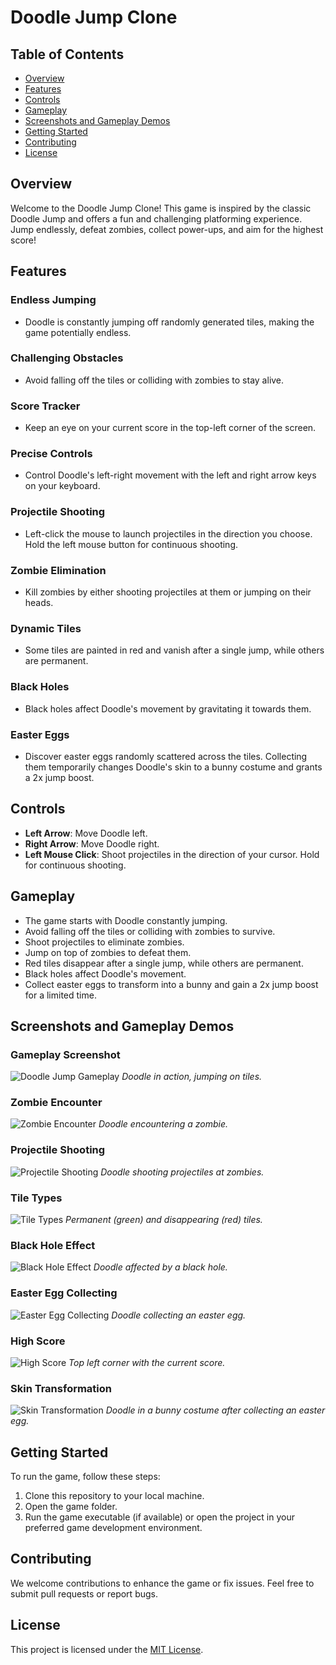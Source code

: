 # Doodle Jump Clone

## Table of Contents
- [Overview](#overview)
- [Features](#features)
- [Controls](#controls)
- [Gameplay](#gameplay)
- [Screenshots and Gameplay Demos](#screenshots)
- [Getting Started](#getting-started)
- [Contributing](#contributing)
- [License](#license)

## Overview

Welcome to the Doodle Jump Clone! This game is inspired by the classic Doodle Jump and offers a fun and challenging platforming experience. Jump endlessly, defeat zombies, collect power-ups, and aim for the highest score!

## Features

### Endless Jumping
- Doodle is constantly jumping off randomly generated tiles, making the game potentially endless.

### Challenging Obstacles
- Avoid falling off the tiles or colliding with zombies to stay alive.

### Score Tracker
- Keep an eye on your current score in the top-left corner of the screen.

### Precise Controls
- Control Doodle's left-right movement with the left and right arrow keys on your keyboard.

### Projectile Shooting
- Left-click the mouse to launch projectiles in the direction you choose. Hold the left mouse button for continuous shooting.

### Zombie Elimination
- Kill zombies by either shooting projectiles at them or jumping on their heads.

### Dynamic Tiles
- Some tiles are painted in red and vanish after a single jump, while others are permanent.

### Black Holes
- Black holes affect Doodle's movement by gravitating it towards them.

### Easter Eggs
- Discover easter eggs randomly scattered across the tiles. Collecting them temporarily changes Doodle's skin to a bunny costume and grants a 2x jump boost.

## Controls

- **Left Arrow**: Move Doodle left.
- **Right Arrow**: Move Doodle right.
- **Left Mouse Click**: Shoot projectiles in the direction of your cursor. Hold for continuous shooting.

## Gameplay

- The game starts with Doodle constantly jumping.
- Avoid falling off the tiles or colliding with zombies to survive.
- Shoot projectiles to eliminate zombies.
- Jump on top of zombies to defeat them.
- Red tiles disappear after a single jump, while others are permanent.
- Black holes affect Doodle's movement.
- Collect easter eggs to transform into a bunny and gain a 2x jump boost for a limited time.

## Screenshots and Gameplay Demos

### Gameplay Screenshot
![Doodle Jump Gameplay](screenshots/gameplay-screenshot.gif)
*Doodle in action, jumping on tiles.*

### Zombie Encounter
![Zombie Encounter](screenshots/zombie-encounter.png)
*Doodle encountering a zombie.*

### Projectile Shooting
![Projectile Shooting](screenshots/projectile-shooting.gif)
*Doodle shooting projectiles at zombies.*

### Tile Types
![Tile Types](screenshots/tile-types.gif)
*Permanent (green) and disappearing (red) tiles.*

### Black Hole Effect
![Black Hole Effect](screenshots/black-hole-effect.gif)
*Doodle affected by a black hole.*

### Easter Egg Collecting
![Easter Egg Collecting](screenshots/easter-egg-collecting.png)
*Doodle collecting an easter egg.*

### High Score
![High Score](screenshots/high-score.gif)
*Top left corner with the current score.*

### Skin Transformation
![Skin Transformation](screenshots/skin-transformation.gif)
*Doodle in a bunny costume after collecting an easter egg.*


## Getting Started

To run the game, follow these steps:

1. Clone this repository to your local machine.
2. Open the game folder.
3. Run the game executable (if available) or open the project in your preferred game development environment.

## Contributing

We welcome contributions to enhance the game or fix issues. Feel free to submit pull requests or report bugs.

## License

This project is licensed under the [MIT License](LICENSE).

